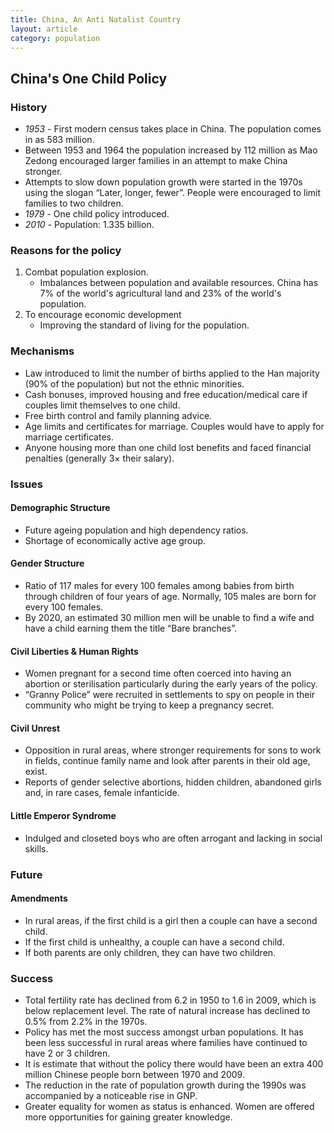 ```yaml
---
title: China, An Anti Natalist Country
layout: article
category: population
---
```


## China's One Child Policy

### History

- *1953* - First modern census takes place in China. The population comes in as 583 million.
- Between 1953 and 1964 the population increased by 112 million as Mao Zedong encouraged larger families in an attempt to make China stronger.
- Attempts to slow down population growth were started in the 1970s using the slogan “Later, longer, fewer”. People were encouraged to limit families to two children.
- *1979* - One child policy introduced.
- *2010* - Population: 1.335 billion.

### Reasons for the policy

1. Combat population explosion.
	- Imbalances between population and available resources. China has 7% of the world's agricultural land and 23% of the world's population.
2. To encourage economic development
	- Improving the standard of living for the population.

### Mechanisms

- Law introduced to limit the number of births applied to the Han majority (90% of the population) but not the ethnic minorities.
- Cash bonuses, improved housing and free education/medical care if couples limit themselves to one child.
- Free birth control and family planning advice.
- Age limits and certificates for marriage. Couples would have to apply for marriage certificates.
- Anyone housing more than one child lost benefits and faced financial penalties (generally 3× their salary).

### Issues

#### Demographic Structure

- Future ageing population and high dependency ratios.
- Shortage of economically active age group.

#### Gender Structure

- Ratio of 117 males for every 100 females among babies from birth through children of four years of age. Normally, 105 males are born for every 100 females.
- By 2020, an estimated 30 million men will be unable to find a wife and have a child earning them the title “Bare branches”.

#### Civil Liberties & Human Rights

- Women pregnant for a second time often coerced into having an abortion or sterilisation particularly during the early years of the policy.
- “Granny Police” were recruited in settlements to spy on people in their community who might be trying to keep a pregnancy secret.

#### Civil Unrest

- Opposition in rural areas, where stronger requirements for sons to work in fields, continue family name and look after parents in their old age, exist.
- Reports of gender selective abortions, hidden children, abandoned girls and, in rare cases, female infanticide.

#### Little Emperor Syndrome

- Indulged and closeted boys who are often arrogant and lacking in social skills.  

### Future

#### Amendments

- In rural areas, if the first child is a girl then a couple can have a second child.
- If the first child is unhealthy, a couple can have a second child.
- If both parents are only children, they can have two children.

### Success

- Total fertility rate has declined from 6.2 in 1950 to 1.6 in 2009, which is below replacement level. The rate of natural increase has declined to 0.5% from 2.2% in the 1970s.
- Policy has met the most success amongst urban populations. It has been less successful in rural areas where families have continued to have 2 or 3 children.
- It is estimate that without the policy there would have been an extra 400 million Chinese people born between 1970 and 2009.
- The reduction in the rate of population growth during the 1990s was accompanied by a noticeable rise in GNP.
- Greater equality for women as status is enhanced. Women are offered more opportunities for gaining greater knowledge.
